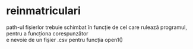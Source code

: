 # reinmatriculari
path-ul fișierlor trebuie schimbat în funcție de cel care rulează programul, pentru a funcționa corespunzător </br>
e nevoie de un fișier .csv pentru funcția open1() </br>
